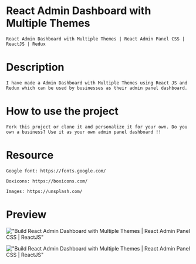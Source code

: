 # React Admin Dashboard with Multiple Themes

    React Admin Dashboard with Multiple Themes | React Admin Panel CSS | ReactJS | Redux


# Description

    I have made a Admin Dashboard with Multiple Themes using React JS and Redux which can be used by businesses as their admin panel dashboard.

# How to use the project
    Fork this project or clone it and personalize it for your own. Do you own a business? Use it as your own admin panel dashboard !!

# Resource

    Google font: https://fonts.google.com/

    Boxicons: https://boxicons.com/

    Images: https://unsplash.com/

# Preview

!["Build React Admin Dashboard with Multiple Themes | React Admin Panel CSS | ReactJS"](https://user-images.githubusercontent.com/67447840/124409084-d89ad200-dd71-11eb-86e1-4c9d0a5fe587.png "Build React Admin Dashboard with Multiple Themes | React Admin Panel CSS | ReactJS")

!["Build React Admin Dashboard with Multiple Themes | React Admin Panel CSS | ReactJS"](https://user-images.githubusercontent.com/67447840/124409160-f9fbbe00-dd71-11eb-9169-493fc70c9240.png "Build React Admin Dashboard with Multiple Themes | React Admin Panel CSS | ReactJS")
